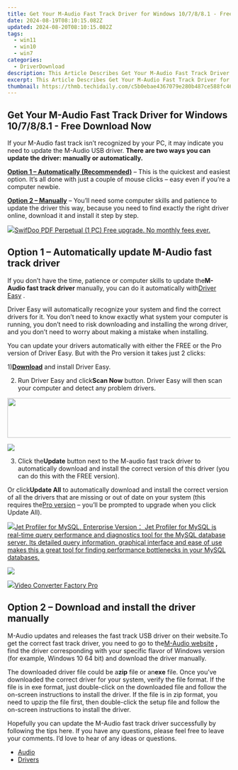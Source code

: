 ```yaml
---
title: Get Your M-Audio Fast Track Driver for Windows 10/7/8/8.1 - Free Download Now
date: 2024-08-19T08:10:15.082Z
updated: 2024-08-20T08:10:15.082Z
tags:
  - win11
  - win10
  - win7
categories:
  - DriverDownload
description: This Article Describes Get Your M-Audio Fast Track Driver for Windows 10/7/8/8.1 - Free Download Now
excerpt: This Article Describes Get Your M-Audio Fast Track Driver for Windows 10/7/8/8.1 - Free Download Now
thumbnail: https://thmb.techidaily.com/c5b0ebae4367079e280b487ce588fc466a9ede57f33408103ebb2dc34b6570fb.jpg
---
```


## Get Your M-Audio Fast Track Driver for Windows 10/7/8/8.1 - Free Download Now

If your M-Audio fast track isn’t recognized by your PC, it may indicate you need to update the M-Audio USB driver. **There are two ways you can update the driver: manually or automatically.**

**[Option 1 – Automatically (Recommended)](https://tools.techidaily.com/drivereasy/download/)** [](https://tools.techidaily.com/drivereasy/download/) – This is the quickest and easiest option. It’s all done with just a couple of mouse clicks – easy even if you’re a computer newbie.

**[Option 2 – Manually](https://tools.techidaily.com/drivereasy/download/)**  – You’ll need some computer skills and patience to update the driver this way, because you need to find exactly the right driver online, download it and install it step by step.

<!-- affiliate ads begin -->
<a href="https://purchase.swifdoo.com/order/checkout.php?PRODS=40002162&QTY=1&AFFILIATE=108875&CART=1"><img src="https://secure.avangate.com/images/merchant/8b932759a5a04ddb34bf79e3f9072e4b/products/1_Product%20box%20white-1024x1024.png" border="0">SwifDoo PDF Perpetual (1 PC) Free upgrade. No monthly fees ever. 
</a>
<!-- affiliate ads end -->
## Option 1 – Automatically update M-Audio fast track driver

 If you don’t have the time, patience or computer skills to update the**M-Audio fast track driver** manually, you can do it automatically with[Driver Easy](https://tools.techidaily.com/drivereasy/download/) .

 Driver Easy will automatically recognize your system and find the correct drivers for it. You don’t need to know exactly what system your computer is running, you don’t need to risk downloading and installing the wrong driver, and you don’t need to worry about making a mistake when installing.

 You can update your drivers automatically with either the FREE or the Pro version of Driver Easy. But with the Pro version it takes just 2 clicks:

 1)[**Download**](https://tools.techidaily.com/drivereasy/download/) and install Driver Easy.

 2) Run Driver Easy and click**Scan Now** button. Driver Easy will then scan your computer and detect any problem drivers.

<!-- affiliate ads begin -->
<a href="https://zonlipartnershipprogram.pxf.io/c/5597632/1596691/17882" target="_top" id="1596691"><img src="//a.impactradius-go.com/display-ad/17882-1596691" border="0" alt="" width="728" height="90"/></a><img height="0" width="0" src="https://imp.pxf.io/i/5597632/1596691/17882" style="position:absolute;visibility:hidden;" border="0" />
<!-- affiliate ads end -->
![](https://images.drivereasy.com/wp-content/uploads/2018/03/img_5abdd74d18191.png)

 3) Click the**Update** button next to the M-audio fast track driver to automatically download and install the correct version of this driver (you can do this with the FREE version).

 Or click**Update All** to automatically download and install the correct version of all the drivers that are missing or out of date on your system (this requires the[Pro version](https://tools.techidaily.com/drivereasy/download/) – you’ll be prompted to upgrade when you click Update All).

<!-- affiliate ads begin -->
<a href="https://secure.2checkout.com/order/checkout.php?PRODS=4576829&QTY=1&AFFILIATE=108875&CART=1"><img src="https://secure.avangate.com/images/merchant/9e740b84bb48a64dde25061566299467/products/copy_1_jp_box_big.png" border="0">Jet Profiler for MySQL, Enterprise Version： Jet Profiler for MySQL is real-time query performance and diagnostics tool for the MySQL database server. Its detailed query information, graphical interface and ease of use makes this a great tool for finding performance bottlenecks in your MySQL databases. </a>
<!-- affiliate ads end -->
![](https://images.drivereasy.com/wp-content/uploads/2018/03/img_5abdd941326a4.jpg)

<!-- affiliate ads begin -->
<a href="https://secure.2checkout.com/order/checkout.php?PRODS=4537547&QTY=1&AFFILIATE=108875&CART=1"><img src="https://secure.avangate.com/images/merchant/4b0a0290ad7df100b77e86839989a75e/products/vcfpro.png" border="0">Video Converter Factory Pro</a>
<!-- affiliate ads end -->
## Option 2 – Download and install the driver manually

 M-Audio updates and releases the fast track USB driver on their website.To get the correct fast track driver, you need to go to the[M-Audio website](http://m-audio.com/support/drivers) **,** find the driver corresponding with your specific flavor of Windows version (for example, Windows 10 64 bit) and download the driver manually.

 The downloaded driver file could be a**zip** file or an**exe** file. Once you’ve downloaded the correct driver for your system, verify the file format. If the file is in exe format, just double-click on the downloaded file and follow the on-screen instructions to install the driver. If the file is in zip format, you need to upzip the file first, then double-click the setup file and follow the on-screen instructions to install the driver.

 Hopefully you can update the M-Audio fast track driver successfully by following the tips here. If you have any questions, please feel free to leave your comments. I’d love to hear of any ideas or questions.

* [Audio](https://tools.techidaily.com/drivereasy/download/)
* [Drivers](https://tools.techidaily.com/drivereasy/download/)

<ins class="adsbygoogle"
     style="display:block"
     data-ad-format="autorelaxed"
     data-ad-client="ca-pub-7571918770474297"
     data-ad-slot="1223367746"></ins>



<ins class="adsbygoogle"
     style="display:block"
     data-ad-client="ca-pub-7571918770474297"
     data-ad-slot="8358498916"
     data-ad-format="auto"
     data-full-width-responsive="true"></ins>


